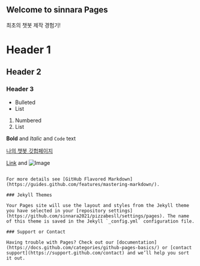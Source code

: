 ## Welcome to sinnara Pages

최초의 챗봇 제작 경험기!

# Header 1
## Header 2
### Header 3

- Bulleted
- List

1. Numbered
2. List

**Bold** and _Italic_ and `Code` text


[나의 챗봇 깃헙페이지](https://sinnara2021.github.io/pizzabesll/)

[Link](url) and ![Image](src)
```

For more details see [GitHub Flavored Markdown](https://guides.github.com/features/mastering-markdown/).

### Jekyll Themes

Your Pages site will use the layout and styles from the Jekyll theme you have selected in your [repository settings](https://github.com/sinnara2021/pizzabesll/settings/pages). The name of this theme is saved in the Jekyll `_config.yml` configuration file.

### Support or Contact

Having trouble with Pages? Check out our [documentation](https://docs.github.com/categories/github-pages-basics/) or [contact support](https://support.github.com/contact) and we’ll help you sort it out.
